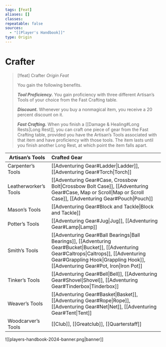 ```yaml
---
tags: [Feat]
aliases: []
classes: 
repeatable: false
sources:
  - "[[Player's Handbook]]"
type: Origin
---
```

# Crafter
>[!feat] Crafter
>_Origin Feat_
>
>You gain the following benefits.
>
>**_Tool Proficiency._** You gain proficiency with three different Artisan’s Tools of your choice from the Fast Crafting table.
>
>**_Discount._** Whenever you buy a nonmagical item, you receive a 20 percent discount on it.
>
>**_Fast Crafting._** When you finish a [[Damage & Healing#Long Rests\|Long Rest]], you can craft one piece of gear from the Fast Crafting table, provided you have the Artisan’s Tools associated with that item and have proficiency with those tools. The item lasts until you finish another Long Rest, at which point the item falls apart.
>
>
| Artisan’s Tools       | Crafted Gear                                                                                                                                                                                                                                                                                                                           |
| --------------------- |:-------------------------------------------------------------------------------------------------------------------------------------------------------------------------------------------------------------------------------------------------------------------------------------------------------------------------------------- |
| Carpenter’s Tools     | [[Adventuring Gear#Ladder\|Ladder]], [[Adventuring Gear#Torch\|Torch]]                                                                                                                                                                                                                       |
| Leatherworker’s Tools | [[Adventuring Gear#Case, Crossbow Bolt\|Crossbow Bolt Case]], [[Adventuring Gear#Case, Map or Scroll\|Map or Scroll Case]], [[Adventuring Gear#Pouch\|Pouch]]                                                                                                             |
| Mason’s Tools         | [[Adventuring Gear#Block and Tackle\|Block and Tackle]]                                                                                                                                                                                                                                                           |
| Potter’s Tools        | [[Adventuring Gear#Jug\|Jug]], [[Adventuring Gear#Lamp\|Lamp]]                                                                                                                                                                                                                               |
| Smith’s Tools         | [[Adventuring Gear#Ball Bearings\|Ball Bearings]], [[Adventuring Gear#Bucket\|Bucket]], [[Adventuring Gear#Caltrops\|Caltrops]], [[Adventuring Gear#Grappling Hook\|Grappling Hook]], [[Adventuring Gear#Pot, Iron\|Iron Pot]] |
| Tinker’s Tools        | [[Adventuring Gear#Bell\|Bell]], [[Adventuring Gear#Shovel\|Shovel]], [[Adventuring Gear#Tinderbox\|Tinderbox]]                                                                                                                                                         |
| Weaver’s Tools        | [[Adventuring Gear#Basket\|Basket]], [[Adventuring Gear#Rope\|Rope]], [[Adventuring Gear#Net\|Net]], [[Adventuring Gear#Tent\|Tent]]                                                                                                                |
| Woodcarver’s Tools    | [[Club]], [[Greatclub]], [[Quarterstaff]]                                                                                                                                                  |


![[players-handbook-2024-banner.png|banner]]